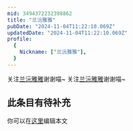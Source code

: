 ```yaml
---
mid: 3494372232398862
title: "兰沅雅雅"
pubDate: "2024-11-04T11:22:10.069Z"
updatedDate: "2024-11-04T11:22:10.069Z"
profile:
  {
    Nickname: ["兰沅雅雅"],
  }
---
```


关注[兰沅雅雅](https://space.bilibili.com/3494372232398862)谢谢喵~ 关注[兰沅雅雅](https://space.bilibili.com/3494372232398862)谢谢喵~

## 此条目有待补充
你可以在[这里](https://github.com/Yuhanawa/VTuber.ICU-Content/edit/master/v/兰沅雅雅/index.md)编辑本文
